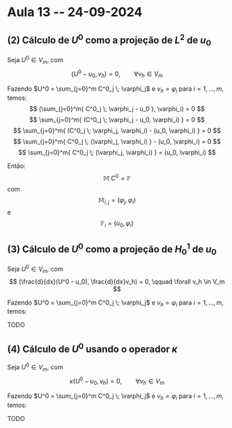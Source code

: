 # Aula 13 -- 24-09-2024

## (2) Cálculo de $U^0$ como a projeção de $L^2$ de $u_0$

Seja $U^0 \in V_m$, com
$$
  (U^0 - u_0, v_h) = 0, \qquad \forall v_h \in V_m
$$

Fazendo
$U^0 = \sum_{j=0}^m C^0_j \; \varphi_j$
e
$v_h = \varphi_i$ para $i = 1, \dots, m$,
temos:
$$
  (\sum_{j=0}^m{ C^0_j \; \varphi_j - u_0 }, \varphi_i) = 0
$$ $$
  \sum_{j=0}^m{ (C^0_j \; \varphi_j - u_0, \varphi_i) } = 0
$$ $$
  \sum_{j=0}^m{ (C^0_j \; \varphi_j, \varphi_i) - (u_0, \varphi_i) } = 0
$$ $$
  \sum_{j=0}^m{ C^0_j \; (\varphi_j, \varphi_i) } - (u_0, \varphi_i) = 0
$$ $$
  \sum_{j=0}^m{ C^0_j \; (\varphi_j, \varphi_i) } = (u_0, \varphi_i)
$$

Então:
$$
  \mathbb{M} \; C^0 = \mathbb{F}
$$
com
$$
  \mathbb{M}_{i,j} = (\varphi_j, \varphi_i)
$$
e
$$
  \mathbb{F}_i = (u_0, \varphi_i)
$$

## (3) Cálculo de $U^0$ como a projeção de $H^1_0$ de $u_0$

Seja $U^0 \in V_m$, com
$$
  (\frac{d}{dx}(U^0 - u_0), \frac{d}{dx}v_h) = 0, \qquad \forall v_h \in V_m
$$

Fazendo
$U^0 = \sum_{j=0}^m C^0_j \; \varphi_j$
e
$v_h = \varphi_i$ para $i = 1, \dots, m$,
temos:

TODO

## (4) Cálculo de $U^0$ usando o operador $\kappa$

Seja $U^0 \in V_m$, com
$$
  \kappa(U^0 - u_0, v_h) = 0, \qquad \forall v_h \in V_m
$$

Fazendo
$U^0 = \sum_{j=0}^m C^0_j \; \varphi_j$
e
$v_h = \varphi_i$ para $i = 1, \dots, m$,
temos:

TODO
